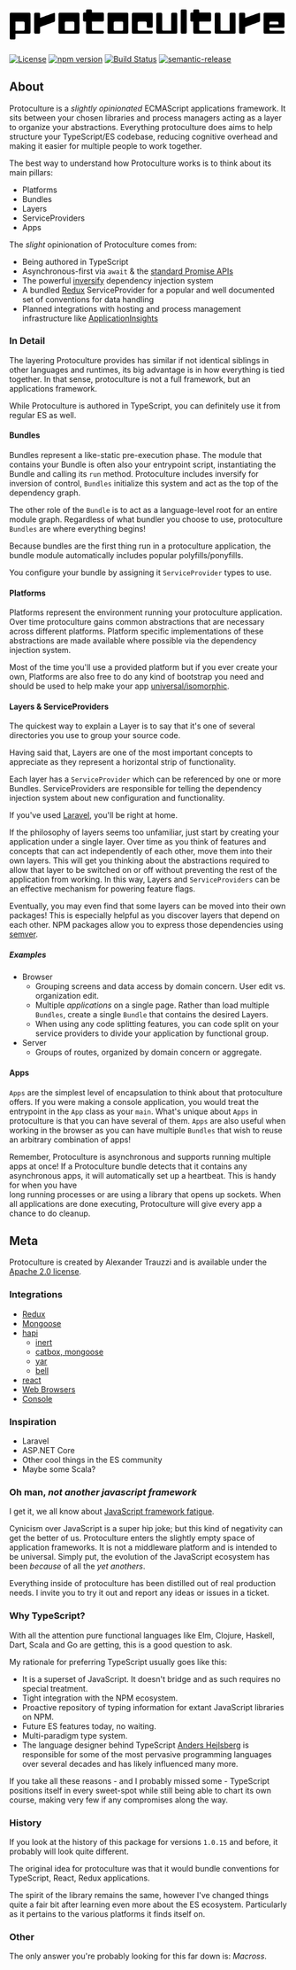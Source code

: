 # ![protoculture](protoculture.png)

[![License](https://img.shields.io/badge/License-Apache%202.0-blue.svg)](https://opensource.org/licenses/Apache-2.0)
[![npm version](https://badge.fury.io/js/protoculture.svg)](https://badge.fury.io/js/protoculture)
[![Build Status](https://travis-ci.org/atrauzzi/protoculture.svg?branch=master)](https://travis-ci.org/atrauzzi/protoculture) 
[![semantic-release](https://img.shields.io/badge/%20%20%F0%9F%93%A6%F0%9F%9A%80-semantic--release-e10079.svg)](https://github.com/semantic-release/semantic-release)

## About
Protoculture is a _slightly opinionated_ ECMAScript applications framework.  It sits between your chosen libraries and process managers acting as a layer to organize your abstractions.
Everything protoculture does aims to help structure your TypeScript/ES codebase, reducing cognitive overhead and making it easier for multiple people to work together.

The best way to understand how Protoculture works is to think about its main pillars:

 - Platforms
 - Bundles
 - Layers
 - ServiceProviders
 - Apps
 
The _slight_ opinionation of Protoculture comes from:

 - Being authored in TypeScript
 - Asynchronous-first via `await` & the [standard Promise APIs](https://developer.mozilla.org/en/docs/Web/JavaScript/Reference/Global_Objects/Promise)
 - The powerful [inversify](http://inversify.io) dependency injection system
 - A bundled [Redux](http://redux.js.org) ServiceProvider for a popular and well documented set of conventions for data handling
 - Planned integrations with hosting and process management infrastructure like [ApplicationInsights](https://github.com/Microsoft/ApplicationInsights-node.js)

### In Detail
The layering Protoculture provides has similar if not identical siblings in other languages and runtimes, 
its big advantage is in how everything is tied together.  In that sense, protoculture is not a full framework, but an 
applications framework.

While Protoculture is authored in TypeScript, you can definitely use it from regular ES as well.

#### Bundles
Bundles represent a like-static pre-execution phase.  The module that contains your Bundle is often also your entrypoint script, instantiating the Bundle and calling its `run` method. Protoculture includes inversify for inversion of control, `Bundles` initialize this system and act as the top of the dependency graph.

The other role of the `Bundle` is to act as a language-level root for an entire module graph. Regardless of what bundler you choose to use, protoculture `Bundles` are where everything begins!

Because bundles are the first thing run in a protoculture application, the bundle module automatically includes popular polyfills/ponyfills.

You configure your bundle by assigning it `ServiceProvider` types to use.

#### Platforms
Platforms represent the environment running your protoculture application.  Over time protoculture gains common abstractions that are necessary across different platforms.  Platform specific implementations of these abstractions are made available where possible via the dependency injection system.

Most of the time you'll use a provided platform but if you ever create your own, Platforms are also free to do any kind of bootstrap you need and should be used to help make your app [universal/isomorphic](https://medium.com/@mjackson/universal-javascript-4761051b7ae9).

#### Layers & ServiceProviders

The quickest way to explain a Layer is to say that it's one of several directories you use to group your source code.

Having said that, Layers are one of the most important concepts to appreciate as they represent a horizontal strip of functionality.

Each layer has a `ServiceProvider` which can be referenced by one or more Bundles. ServiceProviders are responsible for telling the dependency injection system about new configuration and functionality.

If you've used [Laravel](http://laravel.com), you'll be right at home.

If the philosophy of layers seems too unfamiliar, just start by creating your application under a single layer.  Over time as you think of features and concepts that can act independently of each other, move them into their own layers.
This will get you thinking about the abstractions required to allow that layer to be switched on or off without preventing the rest of the application from working.  In this way, Layers and `ServiceProviders` can be an effective mechanism for powering feature flags.

Eventually, you may even find that some layers can be moved into their own packages!  This is especially helpful as you discover layers that depend on each other.  NPM packages allow you to express those dependencies using [semver](https://semver.org/).

##### Examples

- Browser
  - Grouping screens and data access by domain concern. User edit vs. organization edit.
  - Multiple _applications_ on a single page.  Rather than load multiple `Bundles`, create a single `Bundle` that contains the desired Layers.
  - When using any code splitting features, you can code split on your service providers to divide your application by functional group.
- Server
  - Groups of routes, organized by domain concern or aggregate.

#### Apps
`Apps` are the simplest level of encapsulation to think about that protoculture offers. If you were making a console application, you 
would treat the entrypoint in the `App` class as your `main`.  What's unique about `Apps` in protoculture is that you can have several of them.  `Apps` are also useful when working in the browser as you can have multiple `Bundles` that wish to reuse an arbitrary combination of apps!

Remember, Protoculture is asynchronous and supports running multiple apps at once!  If a Protoculture bundle detects that it 
contains any asynchronous apps, it will automatically set up a heartbeat.  This is handy for when you have  
long running processes or are using a library that opens up sockets.  When all applications are done executing, Protoculture 
will give every app a chance to do cleanup.

## Meta

Protoculture is created by Alexander Trauzzi and is available under the [Apache 2.0 license](https://www.apache.org/licenses/LICENSE-2.0.html).

### Integrations

 - [Redux](src/Redux)
 - [Mongoose](https://github.com/atrauzzi/protoculture-mongoose)
 - [hapi](https://github.com/atrauzzi/protoculture-hapi)
   - [inert](https://github.com/atrauzzi/protoculture-hapi/blob/master/src/InertServiceProvider.ts)
   - [catbox, mongoose](https://github.com/atrauzzi/protoculture-hapi-mongoose)
   - [yar](https://github.com/atrauzzi/protoculture-hapi/blob/master/src/YarServiceProvider.ts)
   - [bell](https://github.com/atrauzzi/protoculture-hapi/blob/master/src/BellServiceProvider.ts)
 - [react](https://github.com/atrauzzi/protoculture-react)
 - [Web Browsers](src/Web)
 - [Console](src/Console)

### Inspiration

 - Laravel
 - ASP.NET Core
 - Other cool things in the ES community
 - Maybe some Scala?

### Oh man, _not another javascript framework_

I get it, we all know about [JavaScript framework fatigue](http://www.commitstrip.com/wp-content/uploads/2015/09/Strip-Prendre-le-train-en-marche-650-finalenglish1.jpg).

Cynicism over JavaScript is a super hip joke; but this kind of negativity can get the better of us. Protoculture 
enters the slightly empty space of application frameworks.  It is not a middleware platform and is intended 
to be universal.  Simply put, the evolution of the JavaScript ecosystem has been _because_ of all the _yet anothers_.

Everything inside of protoculture has been distilled out of real production needs. I invite you to try it out and 
report any ideas or issues in a ticket.

### Why TypeScript?

With all the attention pure functional languages like Elm, Clojure, Haskell, Dart, Scala and Go are getting, this is a good question to ask.

My rationale for preferring TypeScript usually goes like this:

 - It is a superset of JavaScript. It doesn't bridge and as such requires no special treatment.
 - Tight integration with the NPM ecosystem.
 - Proactive repository of typing information for extant JavaScript libraries on NPM.
 - Future ES features today, no waiting.
 - Multi-paradigm type system.
 - The language designer behind TypeScript [Anders Hejlsberg](https://en.wikipedia.org/wiki/Anders_Hejlsberg) is responsible for some of the most pervasive programming languages over several decades and has likely influenced many more.
  
 If you take all these reasons - and I probably missed some - TypeScript positions itself in every sweet-spot while still being able to chart its own course, making very few if any compromises along the way.

### History

If you look at the history of this package for versions `1.0.15` and before, it probably will look quite different.

The original idea for protoculture was that it would bundle conventions for TypeScript, React, Redux applications.

The spirit of the library remains the same, however I've changed things quite a fair bit after learning even more 
about the ES ecosystem.  Particularly as it pertains to the various platforms it finds itself on.

### Other
The only answer you're probably looking for this far down is: _Macross_.
